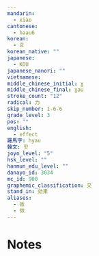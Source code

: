 ```yaml
---
mandarin:
  - xiào
cantonese:
  - haau6
korean:
  - 효
korean_native: ""
japanese:
  - KOU
japanese_nanori: ""
vietnamese:
middle_chinese_initial: ɣ
middle_chinese_final: ɣau
stroke_count: "12"
radical: 力
skip_number: 1-6-6
grade_level: 3
pos: ""
english:
  - effect
羅馬字: hyau
韓文: 햣
joyo_level: "5"
hsk_level: ""
hanmun_edu_level: ""
danayo_id: 3034
mc_id: 900
graphemic_classification: 交
stand_in: 効果
aliases:
  - 效
  - 傚
---
```


# Notes
